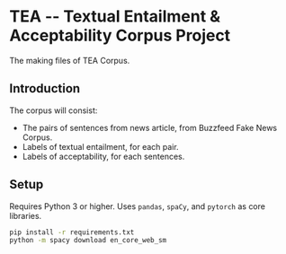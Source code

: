 # TEA -- Textual Entailment & Acceptability Corpus Project

The making files of TEA Corpus.

## Introduction

The corpus will consist:

- The pairs of sentences from news article, from Buzzfeed Fake News Corpus.
- Labels of textual entailment, for each pair.
- Labels of acceptability, for each sentences.

## Setup

Requires Python 3 or higher.
Uses `pandas`, `spaCy`, and `pytorch` as core libraries.

```bash
pip install -r requirements.txt
python -m spacy download en_core_web_sm
```
